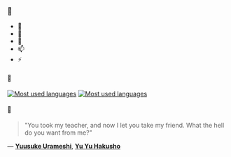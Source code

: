 ### 👋

- 🔭
- 🌱
- 💬
- 📫
- ⚡

#### 🧏

[![Most used languages](https://github-readme-stats-aynah.vercel.app/api/top-langs/?username=aynh&theme=solarized-dark&langs_count=6&layout=compact&hide_title=true)](https://github.com/anuraghazra/github-readme-stats#gh-dark-mode-only)
[![Most used languages](https://github-readme-stats-aynah.vercel.app/api/top-langs/?username=aynh&theme=solarized-light&langs_count=6&layout=compact&hide_title=true)](https://github.com/anuraghazra/github-readme-stats#gh-light-mode-only)

#### 💬

> "You took my teacher, and now I let you take my friend. What the hell do you want from me?"

&mdash; [**Yuusuke Urameshi**](https://myanimelist.net/character.php?q=Yuusuke%20Urameshi&cat=character), [**Yu Yu Hakusho**](https://myanimelist.net/search/all?q=Yu%20Yu%20Hakusho&cat=all)
